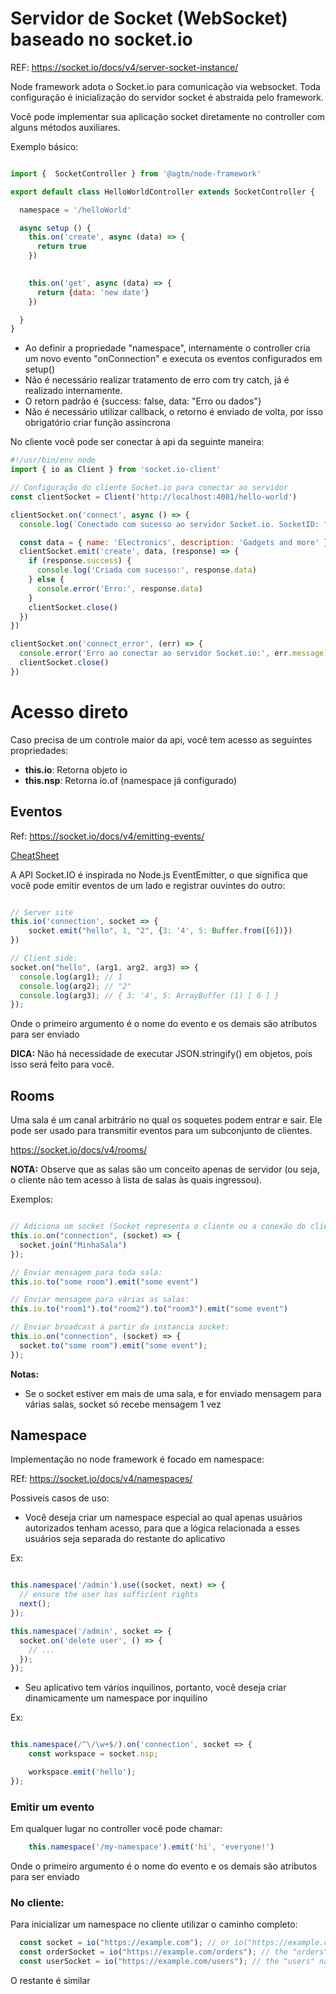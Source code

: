 # Servidor de Socket (WebSocket) baseado no socket.io

REF: https://socket.io/docs/v4/server-socket-instance/


Node framework adota o Socket.io para comunicação via websocket. Toda configuração é inicialização do servidor socket é abstraida pelo framework.

Você pode implementar sua aplicação socket diretamente no controller com alguns métodos auxiliares.

Exemplo básico:

```javascript

import {  SocketController } from '@agtm/node-framework'

export default class HelloWorldController extends SocketController {

  namespace = '/helloWorld'

  async setup () {
    this.on('create', async (data) => {      
      return true
    })

   
    this.on('get', async (data) => {
      return {data: 'new date'}
    })

  }  
}
```
* Ao definir a propriedade "namespace", internamente o controller cria um novo evento "onConnection" e executa os eventos configurados em setup()
* Não é necessário realizar tratamento de erro com try catch, já é realizado internamente.
* O retorn padrão é {success: false, data: "Erro ou dados"}
* Não é necessário utilizar callback, o retorno é enviado de volta, por isso obrigatório criar função assincrona

No cliente você pode ser conectar à api da seguinte maneira:

```javascript
#!/usr/bin/env node
import { io as Client } from 'socket.io-client'

// Configuração do cliente Socket.io para conectar ao servidor
const clientSocket = Client('http://localhost:4001/hello-world')

clientSocket.on('connect', async () => {
  console.log(`Conectado com sucesso ao servidor Socket.io. SocketID: "${clientSocket.id}"`)

  const data = { name: 'Electronics', description: 'Gadgets and more' }
  clientSocket.emit('create', data, (response) => {
    if (response.success) {
      console.log('Criada com sucesso:', response.data)
    } else {
      console.error('Erro:', response.data)
    }
    clientSocket.close()
  })
})

clientSocket.on('connect_error', (err) => {
  console.error('Erro ao conectar ao servidor Socket.io:', err.message)
  clientSocket.close()
})
```

# Acesso direto

Caso precisa de um controle maior da api, você tem acesso as seguintes propriedades:

* **this.io**: Retorna objeto io
* **this.nsp**: Retorna io.of (namespace já configurado)

## Eventos

Ref: https://socket.io/docs/v4/emitting-events/

[CheatSheet](https://socket.io/docs/v4/emit-cheatsheet/)


A API Socket.IO é inspirada no Node.js EventEmitter, o que significa que você pode emitir eventos de um lado e registrar ouvintes do outro:

```javascript

// Server site
this.io('connection', socket => {
    socket.emit("hello", 1, "2", {3: '4', 5: Buffer.from([6])})
})

// Client side:
socket.on("hello", (arg1, arg2, arg3) => {
  console.log(arg1); // 1
  console.log(arg2); // "2"
  console.log(arg3); // { 3: '4', 5: ArrayBuffer (1) [ 6 ] }
});

```

Onde o primeiro argumento é o nome do evento e os demais são atributos para ser enviado


**DICA:** Não há necessidade de executar JSON.stringify() em objetos, pois isso será feito para você.


## Rooms

Uma sala é um canal arbitrário no qual os soquetes podem entrar e sair. 
Ele pode ser usado para transmitir eventos para um subconjunto de clientes.

https://socket.io/docs/v4/rooms/

**NOTA:** Observe que as salas são um conceito apenas de servidor (ou seja, o cliente não tem acesso à lista de salas às quais ingressou).

Exemplos:
```javascript

// Adiciona um socket (Socket representa o cliente ou a conexão do cliente):
this.io.on("connection", (socket) => {
  socket.join("MinhaSala")
});

// Enviar mensagem para toda sala:
this.io.to("some room").emit("some event")

// Enviar mensagem para várias as salas:
this.io.to("room1").to("room2").to("room3").emit("some event")

// Enviar broadcast à partir da instancia socket:
this.io.on("connection", (socket) => {
  socket.to("some room").emit("some event");
});

```

**Notas:**
* Se o socket estiver em mais de uma sala, e for enviado mensagem para várias salas, socket só recebe mensagem 1 vez


## Namespace

Implementação no node framework é focado em namespace:

REf: https://socket.io/docs/v4/namespaces/

Possiveis casos de uso:

* Você deseja criar um namespace especial ao qual apenas usuários autorizados tenham acesso, para que a lógica
  relacionada a esses usuários seja separada do restante do aplicativo

Ex:
```javascript

this.namespace('/admin').use((socket, next) => {
  // ensure the user has sufficient rights
  next();
});

this.namespace('/admin', socket => {
  socket.on('delete user', () => {
    // ...
  });
});

```

* Seu aplicativo tem vários inquilinos, portanto, você deseja criar dinamicamente um namespace por inquilino

Ex:
```javascript

this.namespace(/^\/\w+$/).on('connection', socket => {
    const workspace = socket.nsp;

    workspace.emit('hello');
});
```


### Emitir um evento

Em qualquer lugar no controller você pode chamar:

```javascript
    this.namespace('/my-namespace').emit('hi', 'everyone!')

 ```

Onde o primeiro argumento é o nome do evento e os demais são atributos para ser enviado

### No cliente:

Para inicializar um namespace no cliente utilizar o caminho completo:

```javascript
  const socket = io("https://example.com"); // or io("https://example.com/"), the main namespace
  const orderSocket = io("https://example.com/orders"); // the "orders" namespace
  const userSocket = io("https://example.com/users"); // the "users" namespace
```

O restante é similar
